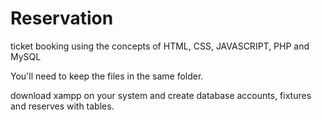 # Reservation
ticket booking using the concepts of HTML, CSS, JAVASCRIPT, PHP and MySQL

You'll need to keep the files in the same folder.

download xampp on your system and create database accounts, fixtures and reserves with tables.

